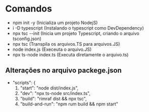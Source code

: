 # Comandos

- npm init -y (Inicializa um projeto  NodejS)
- i -D typescript (Instalando o typescript como DevDependency)
- npx tsc --init (Inicia um projeto Typescript, criando o arquivo tsconfig.json)
- npx tsc (Transpila os arquivos.TS para arquivos.JS)
- node index.js (Execeuta o arquivo.JS)
- npx ts-node index.ts (Executa diretamente o arquivo.ts)

## Alterações no arquivo packege.json
* "scripts": {
   1. "start": "node dist/index.js",
   2. "dev": "npx ts-node src/index.ts",
   3. "build": "rimraf dist && npx tsc",
   4. "build-and-run": "npm rum build && npm start"
